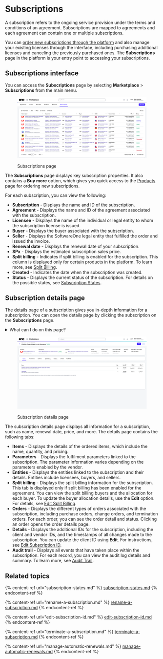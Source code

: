 # Subscriptions

A subscription refers to the ongoing service provision under the terms and conditions of an agreement. Subscriptions are mapped to agreements and each agreement can contain one or multiple subscriptions.&#x20;

You can [order new subscriptions through the platform](buy-products-and-services.md) and also manage your existing licenses through the interface, including purchasing additional licenses and canceling the previously purchased ones. The **Subscriptions** page in the platform is your entry point to accessing your subscriptions.&#x20;

## Subscriptions interface

You can access the **Subscriptions** page by selecting **Marketplace** > **Subscriptions** from the main menu.

<figure><img src="../../../.gitbook/assets/subscriptions_page (1).png" alt=""><figcaption><p>Subscriptions page</p></figcaption></figure>

The **Subscriptions** page displays key subscription properties. It also contains a **Buy more** option, which gives you quick access to the [Products ](../products.md)page for ordering new subscriptions.

For each subscription, you can view the following:

* **Subscription** - Displays the name and ID of the subscription.
* **Agreement** - Displays the name and ID of the agreement associated with the subscription.
* **Licensee** - Displays the name of the individual or legal entity to whom the subscription license is issued.
* **Buyer** - Displays the buyer associated with the subscription.
* **Seller** - Displays the SoftwareOne legal entity that fulfilled the order and issued the invoice.
* **Renewal date** - Displays the renewal date of your subscription.
* **SPx** - Displays the estimated subscription sales price.
* **Split billing** - Indicates if split billing is enabled for the subscription. This column is displayed only for certain products in the platform. To learn more, see [Split Billing](../billing/).
* **Created** - Indicates the date when the subscription was created.
* **Status** - Displays the current status of the subscription. For details on the possible states, see [Subscription States](subscription-states.md).

## Subscription details page <a href="#subscription-details" id="subscription-details"></a>

The details page of a subscription gives you in-depth information for a subscription. You can open the details page by clicking the subscription on the **Subscriptions** page.&#x20;

<details>

<summary>What can I do on this page?</summary>

From the details page, you can complete the following tasks:&#x20;

* [Edit the subscription to increase or decrease licenses](../../../marketplace-platform/getting-started/marketplace-for-clients/adjust-subscription-quantity.md)
* [Rename your subscription](rename-a-subscription.md)
* [Terminate a subscription](terminate-a-subscription.md)
* [Edit the subscription ID](edit-subscription-id.md)
* [Edit split billing allocation](../billing/split-billing/edit-split-billing.md) (only if split billing is enabled)
* [Manage automatic renewal for a subscription](manage-automatic-renewals.md)

</details>

<figure><img src="../../../.gitbook/assets/Subscriptiondetails.png" alt=""><figcaption><p>Subscription details page</p></figcaption></figure>

The subscription details page displays all information for a subscription, such as name, renewal date, price, and more. The details page contains the following tabs:

* **Items** - Displays the details of the ordered items, which include the name, quantity, and pricing.
* **Parameters** - Displays the fulfilment parameters linked to the subscription. The parameter information varies depending on the parameters enabled by the vendor.
* **Entities** - Displays the entities linked to the subscription and their details. Entities include licensees, buyers, and sellers.&#x20;
* **Split billing** - Displays the split billing information for the subscription. This tab is displayed only if split billing has been enabled for the agreement. You can view the split billing buyers and the allocation for each buyer. To update the buyer allocation details, use the **Edit** option. For details, see [Edit Split Billing](../billing/split-billing/edit-split-billing.md).
* **Orders** - Displays the different types of orders associated with the subscription, including purchase orders, change orders, and termination orders. For each order, you can see the order detail and status. Clicking an order opens the order details page.&#x20;
* **Details** - Displays the additional IDs for the subscription, including the client and vendor IDs, and the timestamps of all changes made to the subscription. You can update the client ID using **Edit**. For instructions, see [Edit Subscription ID](edit-subscription-id.md).&#x20;
* **Audit trail** - Displays all events that have taken place within the subscription. For each record, you can view the audit log details and summary. To learn more, see [Audit Trail](../../settings/audit-trail.md).&#x20;

## Related topics

{% content-ref url="subscription-states.md" %}
[subscription-states.md](subscription-states.md)
{% endcontent-ref %}

{% content-ref url="rename-a-subscription.md" %}
[rename-a-subscription.md](rename-a-subscription.md)
{% endcontent-ref %}

{% content-ref url="edit-subscription-id.md" %}
[edit-subscription-id.md](edit-subscription-id.md)
{% endcontent-ref %}

{% content-ref url="terminate-a-subscription.md" %}
[terminate-a-subscription.md](terminate-a-subscription.md)
{% endcontent-ref %}

{% content-ref url="manage-automatic-renewals.md" %}
[manage-automatic-renewals.md](manage-automatic-renewals.md)
{% endcontent-ref %}

